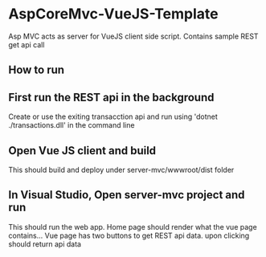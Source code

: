 # AspCoreMvc-VueJS-Template
Asp MVC acts as server for VueJS client side script. Contains sample REST get api call

## How to run

## First run the REST api in the background
  Create or use the exiting transacction api and run using 'dotnet ./transactions.dll' in the command line
  
## Open Vue JS client and build
  This should build and deploy under server-mvc/wwwroot/dist folder

## In Visual Studio, Open server-mvc project and run
  This should run the web app. Home page should render what the vue page contains...
  Vue page has two buttons to get REST api data. upon clicking should return api data
